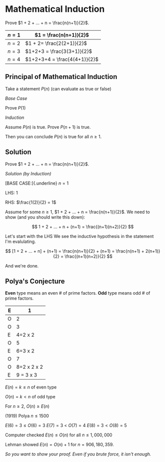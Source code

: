 # Mathematical Induction

Prove $1 + 2 + … + n = \frac{n(n+1)}{2}$.

|$n=1$| $1 = \frac{n(n+1)}{2}$|
|---|---| 
|$n=2$| $1 + 2= \frac{2(2+1)}{2}$|
|$n=3$| $1+2+3 = \frac{3(3+1)}{2}$|
|$n=4$| $1+2+3+4 = \frac{4(4+1)}{2}$|

## Principal of Mathematical Induction

Take a statement $P(n)$ (can evaluate as true or false)

_Base Case_

Prove $P(1)$

_Induction_

Assume $P(n)$ is true. Prove $P(n+1)$ is true.

Then you can conclude $P(n$) is true for all $n \geq 1$. 

## Solution

Prove $1 + 2 + … + n = \frac{n(n+1)}{2}$.

_Solution (by Induction)_

[BASE CASE:]{.underline} $n=1$

LHS: 1

RHS: $\frac{1(2)}{2} = 1$

Assume for some $n \geq 1$, $1 + 2 + ... + n = \frac{n(n+1)}{2}$. We need  to show (and you should write this down):

$$
1 + 2 + … + n + (n+1) = \frac{(n+1)(n+2)}{2}
$$

Let's start with the LHS
We see the inductive hypothesis in the statement I'm evalulating. 

$$
[1 + 2 + … + n] + (n+1) = \frac{n(n+1)}{2} + (n+1) = \frac{n(n+1) + 2(n+1)}{2} = \frac{(n+1)(n+2)}{2}
$$

And we're done. 

## Polya's Conjecture

**Even** type means an even # of prime factors. **Odd** type means odd # of prime factors. 

|E|1|
|---|---|
|O|2|
|O|3|
|E|4=2 x 2|
|O|5|
|E|6=3 x 2|
|O|7|
|O|8=2 x 2 x 2|
|E|9 = 3 x 3|

$E(n) = k \leq n$ of even type

$O(n) = k < n$ of odd type

For $n \geq 2$, $O(n) \geq E(n)$

(1919) Polya $n \leq 1500$

$E(6) = 3\leq O(6) = 3$
$E(7) = 3$ < $O(7) = 4$
$E(8) = 3 < O(8) = 5$

Computer checked $E(n) \leq O(n)$ for all $n\leq1,000,000$

Lehman showed $E(n) = O(n)+1$ for $n = 906,180,359$.

_So you want to show your proof. Even if you brute force, it isn't enough._